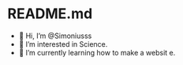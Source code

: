 # README.md
- 👋 Hi, I’m @Simoniusss
- 👀 I’m interested in Science.
- 🌱 I’m currently learning how to make a websit e.


<!---
Simoniusss/Simoniusss is a ✨ special ✨ repository because its `README.md` (this file) appears on your GitHub profile.
You can click the Preview link to take a look at your changes.
--->
